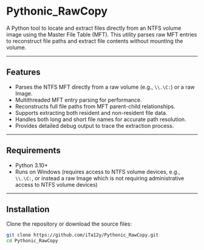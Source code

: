 # Pythonic_RawCopy
A Python tool to locate and extract files directly from an NTFS volume image using the Master File Table (MFT). This utility parses raw MFT entries to reconstruct file paths and extract file contents without mounting the volume.

---

## Features

- Parses the NTFS MFT directly from a raw volume (e.g., `\\.\C:`) or a raw Image.
- Multithreaded MFT entry parsing for performance.
- Reconstructs full file paths from MFT parent-child relationships.
- Supports extracting both resident and non-resident file data.
- Handles both long and short file names for accurate path resolution.
- Provides detailed debug output to trace the extraction process.

---

## Requirements

- Python 3.10+
- Runs on Windows (requires access to NTFS volume devices, e.g., `\\.\C:`, or instead a raw Image which is not requiring administrative access to NTFS volume devices)

---

## Installation

Clone the repository or download the source files:

```bash
git clone https://github.com/iTa12y/Pythonic_RawCopy.git
cd Pythonic_RawCopy
